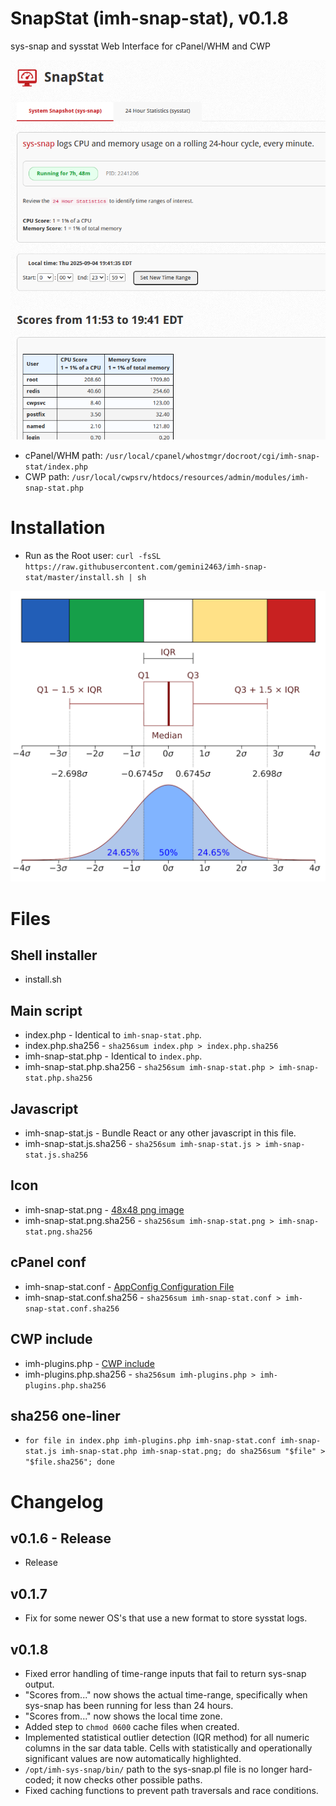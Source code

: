# SnapStat (imh-snap-stat), v0.1.8

sys-snap and sysstat Web Interface for cPanel/WHM and CWP

[![Demo Video](screenshot.png)](https://www.youtube.com/watch?v=l6C9AdDgy_I)

- cPanel/WHM path: `/usr/local/cpanel/whostmgr/docroot/cgi/imh-snap-stat/index.php`
- CWP path: `/usr/local/cwpsrv/htdocs/resources/admin/modules/imh-snap-stat.php`

# Installation

- Run as the Root user: `curl -fsSL https://raw.githubusercontent.com/gemini2463/imh-snap-stat/master/install.sh | sh`

[![Interquartile range](legend.png)](https://en.wikipedia.org/wiki/Interquartile_range)

# Files

## Shell installer

- install.sh

## Main script

- index.php - Identical to `imh-snap-stat.php`.
- index.php.sha256 - `sha256sum index.php > index.php.sha256`
- imh-snap-stat.php - Identical to `index.php`.
- imh-snap-stat.php.sha256 - `sha256sum imh-snap-stat.php > imh-snap-stat.php.sha256`

## Javascript

- imh-snap-stat.js - Bundle React or any other javascript in this file.
- imh-snap-stat.js.sha256 - `sha256sum imh-snap-stat.js > imh-snap-stat.js.sha256`

## Icon

- imh-snap-stat.png - [48x48 png image](https://api.docs.cpanel.net/guides/guide-to-whm-plugins/guide-to-whm-plugins-plugin-files/#icons)
- imh-snap-stat.png.sha256 - `sha256sum imh-snap-stat.png > imh-snap-stat.png.sha256`

## cPanel conf

- imh-snap-stat.conf - [AppConfig Configuration File](https://api.docs.cpanel.net/guides/guide-to-whm-plugins/guide-to-whm-plugins-appconfig-configuration-file)
- imh-snap-stat.conf.sha256 - `sha256sum imh-snap-stat.conf > imh-snap-stat.conf.sha256`

## CWP include

- imh-plugins.php - [CWP include](https://wiki.centos-webpanel.com/how-to-build-a-cwp-module)
- imh-plugins.php.sha256 - `sha256sum imh-plugins.php > imh-plugins.php.sha256`

## sha256 one-liner

- `for file in index.php imh-plugins.php imh-snap-stat.conf imh-snap-stat.js imh-snap-stat.php imh-snap-stat.png; do sha256sum "$file" > "$file.sha256"; done`

# Changelog

## v0.1.6 - Release

- Release

## v0.1.7

- Fix for some newer OS's that use a new format to store sysstat logs.

## v0.1.8

- Fixed error handling of time-range inputs that fail to return sys-snap output.
- "Scores from..." now shows the actual time-range, specifically when sys-snap has been running for less than 24 hours.
- "Scores from..." now shows the local time zone.
- Added step to `chmod 0600` cache files when created.
- Implemented statistical outlier detection (IQR method) for all numeric columns in the sar data table. Cells with statistically and operationally significant values are now automatically highlighted.
- `/opt/imh-sys-snap/bin/` path to the sys-snap.pl file is no longer hard-coded; it now checks other possible paths.
- Fixed caching functions to prevent path traversals and race conditions.
